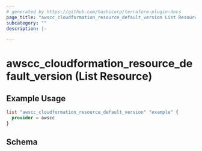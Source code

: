 ```yaml
---
# generated by https://github.com/hashicorp/terraform-plugin-docs
page_title: "awscc_cloudformation_resource_default_version List Resource - terraform-provider-awscc"
subcategory: ""
description: |-
  
---
```


# awscc_cloudformation_resource_default_version (List Resource)



## Example Usage

```terraform
list "awscc_cloudformation_resource_default_version" "example" {
  provider = awscc
}
```

<!-- schema generated by tfplugindocs -->
## Schema
